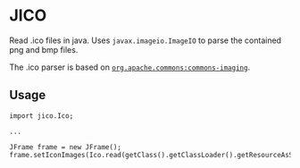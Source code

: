 # JICO

Read .ico files in java. Uses `javax.imageio.ImageIO` to parse the contained png and bmp files.

The .ico parser is based on [`org.apache.commons:commons-imaging`](https://github.com/apache/commons-imaging).

## Usage

```
import jico.Ico;

...

JFrame frame = new JFrame();
frame.setIconImages(Ico.read(getClass().getClassLoader().getResourceAsStream("favicon.ico")));
```
